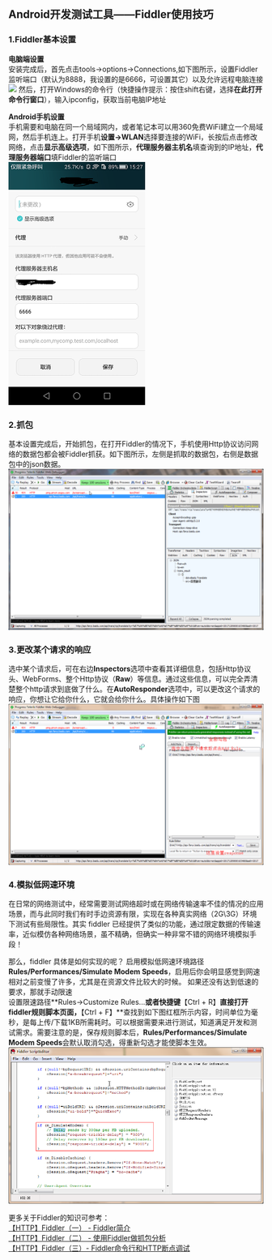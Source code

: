 ## Android开发测试工具——Fiddler使用技巧 ##

### 1.Fiddler基本设置 ###
**电脑端设置**<br/>
安装完成后，首先点击tools->options->Connections,如下图所示，设置Fiddler监听端口（默认为8888，我设置的是6666，可设置其它）以及允许远程电脑连接
![](https://i.imgur.com/WT7z0LL.png)
然后，打开Windows的命令行（快捷操作提示：按住shift右键，选择**在此打开命令行窗口**），输入ipconfig，获取当前电脑IP地址

**Android手机设置**<br/>
手机需要和电脑在同一个局域网内，或者笔记本可以用360免费WiFi建立一个局域网，然后手机连上。打开手机**设置->WLAN**选择要连接的WiFi，长按后点击修改网络，点击**显示高级选项**，如下图所示，**代理服务器主机名**填查询到的IP地址，**代理服务器端口**填Fiddler的监听端口<br/>![](https://raw.githubusercontent.com/kangisme/-/master/Screenshot_2017-12-27-15-27-20.png)

### 2.抓包 ###
基本设置完成后，开始抓包，在打开Fiddler的情况下，手机使用Http协议访问网络的数据包都会被Fiddler抓获。如下图所示，左侧是抓取的数据包，右侧是数据包中的json数据。
![](https://github.com/kangisme/-/raw/master/%E6%90%9C%E7%8B%97%E6%88%AA%E5%9B%BE20171227175258.png)
### 3.更改某个请求的响应 ###
选中某个请求后，可在右边**Inspectors**选项中查看其详细信息，包括Http协议头、WebForms、整个Http协议（**Raw**）等信息。通过这些信息，可以完全弄清楚整个http请求到底做了什么。在**AutoResponder**选项中，可以更改这个请求的响应，你想让它给你什么，它就会给你什么。具体操作如下图
![](https://github.com/kangisme/-/raw/master/Fiddler%E6%9B%B4%E6%94%B9response.png)
### 4.模拟低网速环境 ###
在日常的网络测试中，经常需要测试网络超时或在网络传输速率不佳的情况的应用场景，而与此同时我们有时手边资源有限，实现在各种真实网络（2G\3G）环境下测试有些局限性。其实 fiddler 已经提供了类似的功能，通过限定数据的传输速率，近似模仿各种网络场景，虽不精确，但确实一种非常不错的网络环境模拟手段！

那么，fiddler 具体是如何实现的呢？
启用模拟低网速环境路径**Rules/Performances/Simulate Modem Speeds**，启用后你会明显感觉到网速相对之前变慢了许多，尤其是在资源文件比较大的时候。
如果还没有达到低速的要求，那就手动限速<br/>
设置限速路径**Rules->Customize Rules...**或者快捷键**【Ctrl + R】**直接打开fiddler规则脚本页面，**【Ctrl + F】**查找到如下图红框所示内容，时间单位为毫秒，是每上传/下载1KB所需耗时。可以根据需要来进行测试，知道满足开发和测试需求。需要注意的是，保存规则脚本后，**Rules/Performances/Simulate Modem Speeds**会默认取消勾选，得重新勾选才能使脚本生效。
![](https://github.com/kangisme/-/raw/master/fiddler%E8%A7%84%E5%88%99%E8%84%9A%E6%9C%AC.png)

更多关于Fiddler的知识可参考：  
[【HTTP】Fiddler（一） - Fiddler简介](http://blog.csdn.net/ohmygirl/article/details/17846199)  
[【HTTP】Fiddler（二） - 使用Fiddler做抓包分析](http://blog.csdn.net/ohmygirl/article/details/17849983)  
[【HTTP】Fiddler（三）- Fiddler命令行和HTTP断点调试](http://blog.csdn.net/ohmygirl/article/details/17855031)